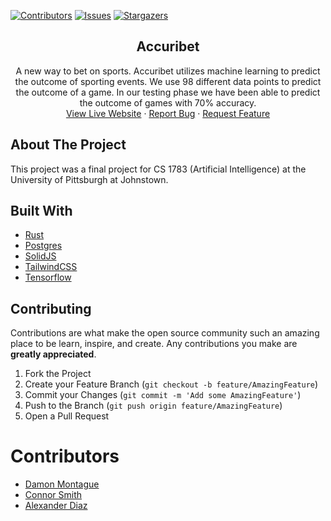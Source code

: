 [![Contributors][contributors-shield]][contributors-url]
[![Issues][issues-shield]][issues-url]
[![Stargazers][stars-shield]][stars-url]


<h2 align="center">Accuribet</h2>
<p align="center">
  A new way to bet on sports. Accuribet utilizes machine learning to predict the outcome of sporting events. We use 98 different data points to predict the outcome of a game. In our testing phase we have been able to predict the outcome of games with 70% accuracy.
  <br/>
    <a href="">View Live Website</a>
    ·
    <a href="">Report Bug</a>
    ·
    <a href="">Request Feature</a>
</p>


## About The Project
This project was a final project for CS 1783 (Artificial Intelligence) at the University of Pittsburgh at Johnstown.


## Built With
* [Rust](https://www.rust-lang.org/)
* [Postgres](https://www.postgresql.org/)
* [SolidJS](https://www.solidjs.com/)
* [TailwindCSS](https://tailwindcss.com/)
* [Tensorflow](https://www.tensorflow.org/)


## Contributing
Contributions are what make the open source community such an amazing place to be learn, inspire, and create. Any contributions you make are **greatly appreciated**.

1. Fork the Project
2. Create your Feature Branch (`git checkout -b feature/AmazingFeature`)
3. Commit your Changes (`git commit -m 'Add some AmazingFeature'`)
4. Push to the Branch (`git push origin feature/AmazingFeature`)
5. Open a Pull Request

# Contributors
* [Damon Montague](mailto:dam286@pitt.edi)
* [Connor Smith](mailto:ces156@pitt.edu)
* [Alexander Diaz](mailto:ajd159@pitt.edu)

[contributors-shield]: https://img.shields.io/github/contributors/day-mon/sports-betting-ai.svg?style=for-the-badge
[contributors-url]: https://github.com/day-mon/sports-betting-ai/graphs/contributors
[issues-shield]: https://img.shields.io/github/issues/day-mon/sports-betting-ai.svg?style=for-the-badge
[issues-url]: https://github.com/day-mon/sports-betting-ai/issues
[stars-shield]: https://img.shields.io/github/stars/day-mon/sports-betting-ai.svg?style=for-the-badge
[stars-url]: https://github.com/day-mon/sports-betting-ai/stargazers
